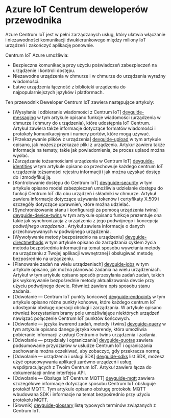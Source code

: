 <properties
 pageTitle="Deweloper przewodnik tematy dotyczące Centrum IoT | Microsoft Azure"
 description="Azure IoT Centrum deweloperów przewodnik, który zawiera Centrum IoT punkty końcowe, zabezpieczeń, urządzenia tożsamości rejestru, zarządzania urządzeniami i wiadomości"
 services="iot-hub"
 documentationCenter=".net"
 authors="dominicbetts"
 manager="timlt"
 editor=""/>

<tags
 ms.service="iot-hub"
 ms.devlang="multiple"
 ms.topic="article"
 ms.tgt_pltfrm="na"
 ms.workload="na"
 ms.date="09/30/2016" 
 ms.author="dobett"/>

# <a name="azure-iot-hub-developer-guide"></a>Azure IoT Centrum deweloperów przewodnika

Azure Centrum IoT jest w pełni zarządzanych usług, który ułatwia włączanie i niezawodności komunikacji dwukierunkowego między miliony IoT urządzeń i zakończyć aplikację ponownie.

Centrum IoT Azure umożliwia:

* Bezpieczna komunikacja przy użyciu poświadczeń zabezpieczeń na urządzenie i kontroli dostępu.
* Niezawodne urządzenia w chmurze i w chmurze do urządzenia wyraźny wiadomości.
* Łatwe urządzenia łączność z biblioteki urządzenia do najpopularniejszych języków i platformach.

Ten przewodnik Deweloper Centrum IoT zawiera następujące artykuły:

- [Wysyłanie i odbieranie wiadomości z Centrum IoT] [ devguide-messaging] w tym artykule opisano funkcje wiadomości (urządzenia w chmurze i chmury do urządzenia), które udostępnia IoT Centrum. Artykuł zawiera także informacje dotyczące formatów wiadomości i protokoły komunikacyjnym i numery portów, które mogą używać.
- [Przekazywanie plików z urządzenia] [ devguide-upload] w tym artykule opisano, jak możesz przekazać pliki z urządzenia. Artykuł zawiera także informacje na tematy, takie jak powiadomienia, że proces uplaod można wysłać.
- [Zarządzanie tożsamościami urządzenia w Centrum IoT] [ devguide-identities] w tym artykule opisano co przechowuje każdego centrum IoT urządzenia tożsamości rejestru informacji i jak można uzyskać dostęp do i zmodyfikuj ją.
- [Kontrolowanie dostępu do Centrum IoT] [ devguide-security] w tym artykule opisano model zabezpieczeń umożliwia udzielanie dostępu do funkcji Centrum IoT dla obu urządzeń i składniki w chmurze. Artykuł zawiera informacje dotyczące używania tokenów i certyfikaty X.509 i szczegóły dotyczące uprawnień, które można udzielać.
- [Synchronizowanie stanu i konfiguracji za pomocą urządzenia twins] [ devguide-device-twins] w tym artykule opisano funkcje prezentuje ona takie jak synchronizacja z urządzenia z jego podwójnego i koncepcja *podwójnego urządzenia* . Artykuł zawiera informacje o danych przechowywanych w podwójnego urządzenia.
- [Wywoływanie metody bezpośrednio na urządzeniu] [ devguide-directmethods] w tym artykule opisano do zarządzania cyklem życia metoda bezpośrednia informacji na temat sposobu wywołania metody na urządzeniu z Twojej aplikacji wewnętrznej i obsługiwać metodę bezpośrednio na urządzeniu.
- [Planowanie zadań na wielu urządzeniach] [ devguide-jobs] w tym artykule opisano, jak można planować zadania na wielu urządzeniach. Artykuł w tym artykule opisano sposób przesyłania zadań zadań, takich jak wykonywanie bezpośrednie metody aktualizowania devcie przy użyciu podwójnego devcie. Również zawiera opis sposobu stanu zadania.
- [Odwołanie — Centrum IoT punkty końcowe] [ devguide-endpoints] w tym artykule opisano różne punkty końcowe, które każdego centrum IoT udostępnia obsługę operacji obsługi i zarządzania. W artykule opisano również korzystaniem bramy pole umożliwiające niektórych urządzeń nawiązać połączenie Centrum IoT punktów końcowych.
- [Odwołanie — języka kwerend zadań, metody i twins] [ devguide-query] w tym artykule opisano danego języka kwerendy, która umożliwia pobieranie informacji z usługi Centrum o twins urządzenia i zadania.
- [Odwołanie — przydziały i ograniczania] [ devguide-quotas] zawiera podsumowanie przydziałów w usłudze Centrum IoT i ograniczania zachowanie można oczekiwać, aby zobaczyć, gdy przekracza normę.
- [Odwołanie — urządzenia i usługi SDK] [ devguide-sdks] list SDK, możesz użyć opracowywania aplikacji zarówno urządzeń i usług, współpracujących z Twoim Centrum IoT. Artykuł zawiera łącza do dokumentacji online interfejsu API.
- [Odwołanie — Obsługa IoT Centrum MQTT] [ devguide-mqtt] zawiera szczegółowe informacje dotyczące sposobu Centrum IoT obsługuje protokół MQTT. Tym artykule opisano obsługę protokołu MQTT wbudowana SDK i informacje na temat bezpośrednio przy użyciu protokołu MQTT.
- [Słownik] [ devguide-glossary] listę typowych terminów związanych z Centrum IoT.



[devguide-messaging]: iot-hub-devguide-messaging.md
[devguide-upload]: iot-hub-devguide-file-upload.md
[devguide-identities]: iot-hub-devguide-identity-registry.md
[devguide-security]: iot-hub-devguide-security.md
[devguide-device-twins]: iot-hub-devguide-device-twins.md
[devguide-directmethods]: iot-hub-devguide-direct-methods.md
[devguide-jobs]: iot-hub-devguide-jobs.md
[devguide-endpoints]: iot-hub-devguide-endpoints.md
[devguide-quotas]: iot-hub-devguide-quotas-throttling.md
[devguide-query]: iot-hub-devguide-query-language.md
[devguide-sdks]: iot-hub-devguide-sdks.md
[devguide-mqtt]: iot-hub-mqtt-support.md
[devguide-glossary]: iot-hub-devguide-glossary.md

